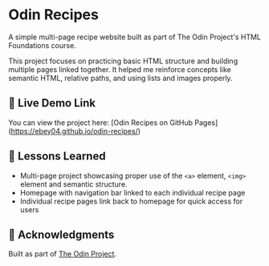 # Odin Recipes
A simple multi-page recipe website built as part of The Odin Project's HTML Foundations course.

This project focuses on practicing basic HTML structure and building multiple pages linked together. It helped me reinforce concepts like semantic HTML, relative paths, and using lists and images properly.


## 🚀 Live Demo Link
You can view the project here: [Odin Recipes on GitHub Pages] (https://ebey04.github.io/odin-recipes/)

## 🧠 Lessons Learned 
- Multi-page project showcasing proper use of the `<a>` element, `<img>` element and semantic structure.
- Homepage with navigation bar linked to each individual recipe page
- Individual recipe pages link back to homepage for quick access for users

## 💬 Acknowledgments
Built as part of [The Odin Project](https://www.theodinproject.com/).

